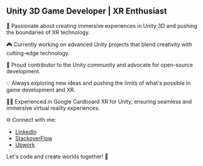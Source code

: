 ## Unity 3D Game Developer | XR Enthusiast

🚀 Passionate about creating immersive experiences in Unity 3D and pushing the boundaries of XR technology.

🎮 Currently working on advanced Unity projects that blend creativity with cutting-edge technology.

🔗 Proud contributor to the Unity community and advocate for open-source development.

💡 Always exploring new ideas and pushing the limits of what's possible in game development and XR.

👨‍💻 Experienced in Google Cardboard XR for Unity, ensuring seamless and immersive virtual reality experiences.

🌐 Connect with me:
   - [LinkedIn](https://www.linkedin.com/in/muhammad-mustakeem-827915225/)
   - [StackoverFlow](https://stackoverflow.com/users/16710681/muhammad-mustakeem)
   - [Upwork](your_linkedin_profile)

Let's code and create worlds together! 🌟
